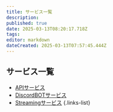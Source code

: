 ```yaml
---
title: サービス一覧
description: 
published: true
date: 2025-03-13T08:20:17.718Z
tags: 
editor: markdown
dateCreated: 2025-03-13T07:57:45.444Z
---
```


## サービス一覧
- [APIサービス](/services/api-service)
- [DiscordBOTサービス](/services/discordbot)
- [Streamingサービス](/services/streaming-service)
{.links-list}